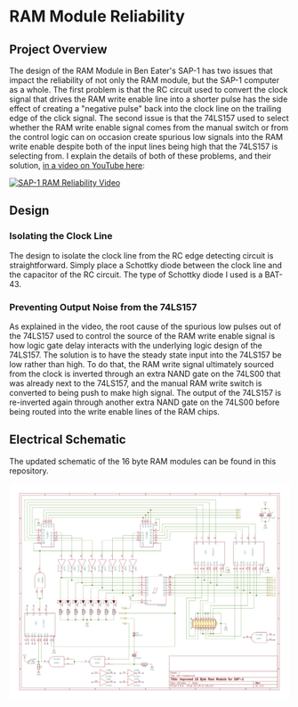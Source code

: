 # RAM Module Reliability

## Project Overview
The design of the RAM Module in Ben Eater's SAP-1 has two issues that impact the reliability of not only the RAM module, but the SAP-1 computer as a whole. The first problem is that the RC circuit used to convert the clock signal that drives the RAM write enable line into a shorter pulse has the side effect of creating a "negative pulse" back into the clock line on the trailing edge of the click signal. The second issue is that the 74LS157 used to select whether the RAM write enable signal comes from the manual switch or from the control logic can on occasion create spurious low signals into the RAM write enable despite both of the input lines being high that the 74LS157 is selecting from. I explain the details of both of these problems, and their solution, [in a video on YouTube here](https://youtu.be/ELf-rHNZkA8):

[![SAP-1 RAM Reliability Video](https://img.youtube.com/vi/ELf-rHNZkA8/maxresdefault.jpg)](https://youtu.be/ELf-rHNZkA8)

## Design
### Isolating the Clock Line
The design to isolate the clock line from the RC edge detecting circuit is straightforward. Simply place a Schottky diode between the clock line and the capacitor of the RC circuit. The type of Schottky diode I used is a BAT-43.

### Preventing Output Noise from the 74LS157
As explained in the video, the root cause of the spurious low pulses out of the 74LS157 used to control the source of the RAM write enable signal is how logic gate delay interacts with the underlying logic design of the 74LS157. The solution is to have the steady state input into the 74LS157 be low rather than high. To do that, the RAM write signal ultimately sourced from the clock is inverted through an extra NAND gate on the 74LS00 that was already next to the 74LS157, and the manual RAM write switch is converted to being push to make high signal. The output of the 74LS157 is re-inverted again through another extra NAND gate on the 74LS00 before being routed into the write enable lines of the RAM chips. 

## Electrical Schematic
The updated schematic of the 16 byte RAM modules can be found in this repository.

![Improved SAP-1 RAM Module](improved-ram-module.png)
